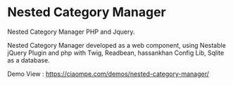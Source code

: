 # Nested Category Manager
Nested Category Manager PHP and Jquery.

Nested Category Manager developed as a web component, using Nestable jQuery Plugin and php with Twig, Readbean, hassankhan Config Lib, Sqlite as a database. 

Demo View : https://ciaompe.com/demos/nested-category-manager/
